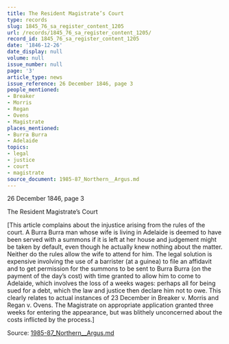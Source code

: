 ```yaml
---
title: The Resident Magistrate’s Court
type: records
slug: 1845_76_sa_register_content_1205
url: /records/1845_76_sa_register_content_1205/
record_id: 1845_76_sa_register_content_1205
date: '1846-12-26'
date_display: null
volume: null
issue_number: null
page: '3'
article_type: news
issue_reference: 26 December 1846, page 3
people_mentioned:
- Breaker
- Morris
- Regan
- Ovens
- Magistrate
places_mentioned:
- Burra Burra
- Adelaide
topics:
- legal
- justice
- court
- magistrate
source_document: 1985-87_Northern__Argus.md
---
```


26 December 1846, page 3

The Resident Magistrate’s Court

[This article complains about the injustice arising from the rules of the court.  A Burra Burra man whose wife is living in Adelaide is deemed to have been served with a summons if it is left at her house and judgement might be taken by default, even though he actually knew nothing about the matter.  Neither do the rules allow the wife to attend for him.  The legal solution is expensive involving the use of a barrister (at a guinea) to file an affidavit and to get permission for the summons to be sent to Burra Burra (on the payment of the day’s cost) with time granted to allow him to come to Adelaide, which involves the loss of a weeks wages: perhaps all for being sued for a debt, which the law and justice then declare him not to owe.  This clearly relates to actual instances of 23 December in Breaker v. Morris and Regan v. Ovens.  The Magistrate on appropriate application granted three weeks for entering the appearance, but was blithely unconcerned about the costs inflicted by the process.]


Source: [1985-87_Northern__Argus.md](/downloads/markdown/1985-87_Northern__Argus.md)
